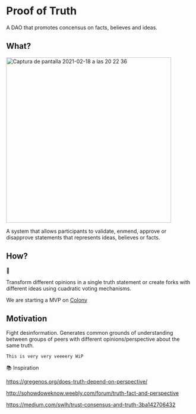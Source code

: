 # Proof of Truth

A DAO that promotes concensus on facts, believes and ideas.

## What?

<img width="444" alt="Captura de pantalla 2021-02-18 a las 20 22 36" src="https://user-images.githubusercontent.com/71792/108409899-0cdc7e80-7227-11eb-917c-3fbcda21e2a4.png">

A system that allows participants to validate, enmend, approve or disapprove statements that represents ideas, believes or facts.


## How?

:shrug:

Transform different opinions in a single truth statement or create forks with different ideas using cuadratic voting mechanisms.

We are starting a MVP on [Colony](https://xdai.colony.io/colony/truth)

## Motivation

Fight desinformation. Generates common grounds of understanding between groups of peers with different opinions/perspective about the same truth.


    This is very very veeeery WiP



📚 Inspiration

https://gregenos.org/does-truth-depend-on-perspective/

http://sohowdoweknow.weebly.com/forum/truth-fact-and-perspective

https://medium.com/swlh/trust-consensus-and-truth-3ba142706432
